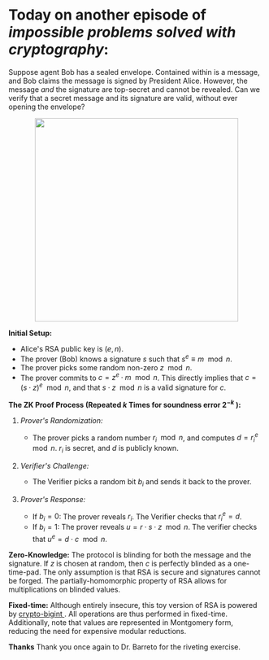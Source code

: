 # Today on another episode of _impossible problems solved with cryptography_:

Suppose agent Bob has a sealed envelope. Contained within is a message, and Bob claims the message is signed by President Alice. However, the message _and_ the signature are top-secret and cannot be revealed. Can we verify that a secret message and its signature are valid, without ever opening the envelope?

<p align="center">
  <img src="https://github.com/drcapybara/blind-rsa/assets/40841027/e47caab3-2541-4d38-b422-3e079fe23be7" width="400" height="400">
</p>

**Initial Setup:**
- Alice's RSA public key is $(e, n)$.
- The prover (Bob) knows a signature $s$ such that $s^e \equiv m \mod n$.
- The prover picks some random non-zero $z \mod{n}$.
- The prover commits to $c = z^e \cdot m \mod{n}$. This directly implies that $c = (s \cdot z)^e \mod{n}$, and that $s \cdot z \mod{n}$ is a valid signature for $c$.

**The ZK Proof Process (Repeated $k$ Times for soundness error $2^{-k}$ ):**
1. *Prover's Randomization:*
   - The prover picks a random number $r_i \mod{n}$, and computes $d = r_i^e \mod{n}$. $r_i$ is secret, and $d$ is publicly known.

2. *Verifier's Challenge:*
   - The Verifier picks a random bit $b_i$ and sends it back to the prover.

3. *Prover's Response:*
   - If $b_i = 0$: The prover reveals $r_i$. The Verifier checks that $r_i^e = d$.
   - If $b_i = 1$: The prover reveals $u = r \cdot s \cdot z \mod{n}$. The verifier checks that $u^e = d \cdot c \mod{n}$.

**Zero-Knowledge:**
The protocol is blinding for both the message and the signature. If $z$ is chosen at random, then $c$ is perfectly blinded as a one-time-pad. The only assumption is that RSA is secure and signatures cannot be forged. The partially-homomorphic property of RSA allows for multiplications on blinded values.

**Fixed-time:**
Although entirely insecure, this toy version of RSA is powered by [crypto-bigint ](https://github.com/RustCrypto/crypto-bigint). All operations are thus performed in fixed-time. Additionally, note that values are represented in Montgomery form, reducing the need for expensive modular reductions.

**Thanks**
Thank you once again to Dr. Barreto for the riveting exercise.
